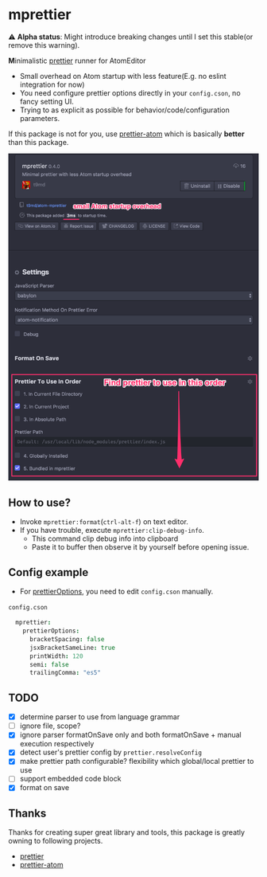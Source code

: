 # mprettier

:warning: **Alpha status**: Might introduce breaking changes until I set this stable(or remove this warning).

**M**inimalistic [prettier](https://github.com/prettier/prettier) runner for AtomEditor

- Small overhead on Atom startup with less feature(E.g. no eslint integration for now)
- You need configure prettier options directly in your `config.cson`, no fancy setting UI.
- Trying to as explicit as possible for behavior/code/configuration parameters.

If this package is not for you, use [prettier-atom](https://atom.io/packages/prettier-atom) which is basically **better** than this package.

![img](https://raw.githubusercontent.com/t9md/t9md/321b0393309a3cfc653e3ee9627c162294b8e5cd/img/mprettier.png)

## How to use?

- Invoke `mprettier:format`(`ctrl-alt-f`) on text editor.
- If you have trouble, execute `mprettier:clip-debug-info`.
  - This command clip debug info into clipboard
  - Paste it to buffer then observe it by yourself before opening issue.

## Config example

- For [prettierOptions](https://prettier.io/docs/en/options.html), you need to edit `config.cson` manually.

`config.cson`

```coffeescript
  mprettier:
    prettierOptions:
      bracketSpacing: false
      jsxBracketSameLine: true
      printWidth: 120
      semi: false
      trailingComma: "es5"
```

## TODO

- [x] determine parser to use from language grammar
- [ ] ignore file, scope?
- [x] ignore parser formatOnSave only and both formatOnSave + manual execution respectively
- [x] detect user's prettier config by `prettier.resolveConfig`
- [x] make prettier path configurable? flexibility which global/local prettier to use
- [ ] support embedded code block
- [x] format on save

## Thanks

Thanks for creating super great library and tools, this package is greatly owning to following projects.

- [prettier](https://github.com/prettier/prettier)
- [prettier-atom](https://atom.io/packages/prettier-atom)
